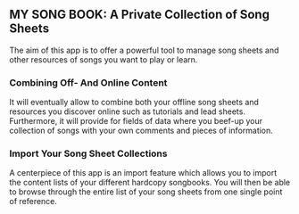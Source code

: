 ## MY SONG BOOK: A Private Collection of Song Sheets

The aim of this app is to offer a powerful tool to manage song sheets and
other resources of songs you want to play or learn.

### Combining Off- And Online Content
It will eventually allow to combine both your offline song sheets and 
resources you discover online such as tutorials and lead sheets. 
Furthermore, it will provide for fields of data where you beef-up your
collection of songs with your own comments and pieces of information.

### Import Your Song Sheet Collections
A centerpiece of this app is an import feature which allows you to import 
the content lists of your different hardcopy songbooks. You will then be able
to browse through the entire list of your song sheets from one single point
of reference.

